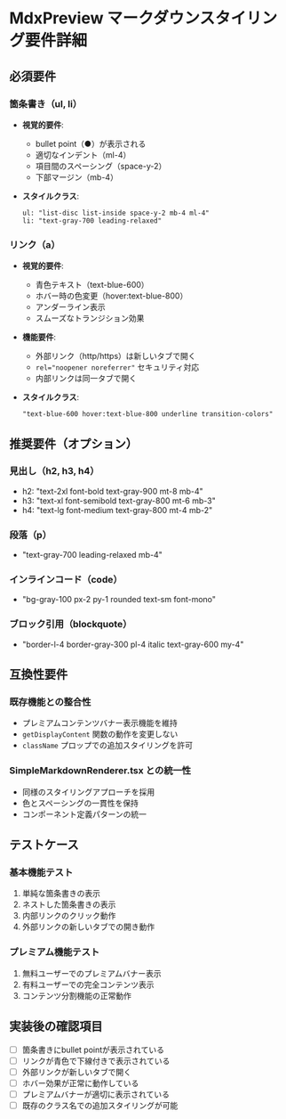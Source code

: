 # MdxPreview マークダウンスタイリング要件詳細

## 必須要件

### 箇条書き（ul, li）
- **視覚的要件**:
  - bullet point（●）が表示される
  - 適切なインデント（ml-4）
  - 項目間のスペーシング（space-y-2）
  - 下部マージン（mb-4）

- **スタイルクラス**:
  ```
  ul: "list-disc list-inside space-y-2 mb-4 ml-4"
  li: "text-gray-700 leading-relaxed"
  ```

### リンク（a）
- **視覚的要件**:
  - 青色テキスト（text-blue-600）
  - ホバー時の色変更（hover:text-blue-800）
  - アンダーライン表示
  - スムーズなトランジション効果

- **機能要件**:
  - 外部リンク（http/https）は新しいタブで開く
  - `rel="noopener noreferrer"` セキュリティ対応
  - 内部リンクは同一タブで開く

- **スタイルクラス**:
  ```
  "text-blue-600 hover:text-blue-800 underline transition-colors"
  ```

## 推奨要件（オプション）

### 見出し（h2, h3, h4）
- h2: "text-2xl font-bold text-gray-900 mt-8 mb-4"
- h3: "text-xl font-semibold text-gray-800 mt-6 mb-3"
- h4: "text-lg font-medium text-gray-800 mt-4 mb-2"

### 段落（p）
- "text-gray-700 leading-relaxed mb-4"

### インラインコード（code）
- "bg-gray-100 px-2 py-1 rounded text-sm font-mono"

### ブロック引用（blockquote）
- "border-l-4 border-gray-300 pl-4 italic text-gray-600 my-4"

## 互換性要件

### 既存機能との整合性
- プレミアムコンテンツバナー表示機能を維持
- `getDisplayContent` 関数の動作を変更しない
- `className` プロップでの追加スタイリングを許可

### SimpleMarkdownRenderer.tsx との統一性
- 同様のスタイリングアプローチを採用
- 色とスペーシングの一貫性を保持
- コンポーネント定義パターンの統一

## テストケース

### 基本機能テスト
1. 単純な箇条書きの表示
2. ネストした箇条書きの表示
3. 内部リンクのクリック動作
4. 外部リンクの新しいタブでの開き動作

### プレミアム機能テスト
1. 無料ユーザーでのプレミアムバナー表示
2. 有料ユーザーでの完全コンテンツ表示
3. コンテンツ分割機能の正常動作

## 実装後の確認項目
- [ ] 箇条書きにbullet pointが表示されている
- [ ] リンクが青色で下線付きで表示されている
- [ ] 外部リンクが新しいタブで開く
- [ ] ホバー効果が正常に動作している
- [ ] プレミアムバナーが適切に表示されている
- [ ] 既存のクラス名での追加スタイリングが可能